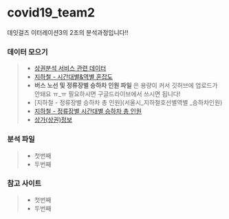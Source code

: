 # covid19_team2
데잇걸즈 이터레이션3의 2조의 분석과정입니다!!

 ### 데이터 모으기
> - [상권분석 서비스 관련 데이터](상권별_정보)
> - [지하철 - 시간대별&역별 혼잡도](서울교통공사_혼잡도)
> - **버스 노선 및 정류장별 승하차 인원 파일** 은 용량이 커서 깃허브에 업로드가 안돼요 ㅠ_ㅠ 필요하시면 구글드라이브에서 쓰시면 됩니다!
> - [지하철 - 정류장별 승하차 총 인원](서울시_지하철호선별역별 _승하차인원)
> - [지하철 - 정류장별 시간대별 승하차 총 인원](서울시_지하철호선별역별시간대별_승하차인원)
> - [상가(상권)정보](소상공인시장진흥공단_상가(상권)정보_20200630)


### 분석 파일
> - 첫번째
> - 두번째


### 참고 사이트
> - 첫번째
> - 두번째 
